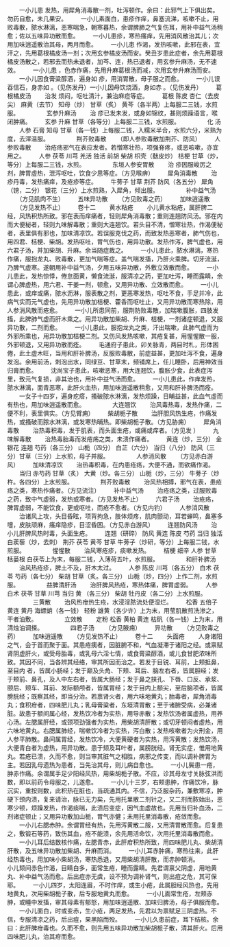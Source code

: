 <!-- { "loadSidebar": true } -->
　　一小儿患 发热，用犀角消毒散一剂，吐泻顿作。余曰：此邪气上下俱出矣。勿药自愈，未几果安。
　　一小儿素面白，患疹作痒，鼻塞流涕，咳嗽不止，用败毒散，脓水淋漓，恶寒喘急，朝寒暮热，余谓脾肺之气复伤耳，用补中益气汤稍愈；佐以五味异功散而愈。
　　一小儿患疹，寒热瘙痒，先用消风散治其儿；次用加味逍遥散治其母，两月而愈。
　　一小儿患 作渴，发热咳嗽，此邪在表，宜汗之，先用葛根橘皮汤一剂；次用玄参橘皮汤而安。癸丑岁患此症者，余先用葛根橘皮汤散之，若邪去而热未退者，加芩、连，热已退者，用玄参升麻汤，无不速效。
　　一小儿患 ，色赤作痛，先用升麻葛根汤而减，次用玄参升麻汤而安。
　　一小儿因食膏粱醇酒，遍身如 疹，用消胃散，母子服之而愈。
　　一小儿误吞信石，身赤如 。（见伤发丹）一小儿因母饮烧酒，身如赤 。（见伤发丹）
　　葛根橘皮汤
　　治发 烦闷，呕吐清汁，兼治麻痘等症。
　　葛根 陈皮 杏仁（去皮尖） 麻黄（去节） 知母（炒） 甘草（炙） 黄芩（各半两）上每服二三钱，水煎服。
　　
　　玄参升麻汤
　　治 疹已发未发，或身如锦纹，甚则烦躁语言，喉闭肿痛。
　　玄参 升麻 甘草（各等分）上每服二三钱，水煎服。
　　
　　化 汤
　　人参 石膏 知母 甘草（各一钱）上每服二钱，入糯米半合，水煎六分，米熟为度，去滓温服。
　　
　　荆芥败毒散
　　（即人参败毒散加荆芥、防风）
　　人参败毒散
　　治疮疡邪气在表应发者。若憎寒壮热，项强脊疼，或恶咳嗽，亦宜用之。
　　人参 茯苓 川芎 羌活 独活 前胡 柴胡 枳壳（麸皮炒） 桔梗 甘草（炒，等分）上每服二三钱，水煎。
　　
　　东垣人参安胃散
　　治 疹因服峻厉之剂，脾胃虚热，泄泻呕吐，饮食少思等症。（方见喉痹）
　　犀角消毒散
　　治 疹丹毒，发热痛痒，及疮疹等症。
　　牛蒡子 甘草 荆芥 防风（各五分） 犀角（镑，二分） 银花（三分）上水煎熟，入犀角，倾出服。
　　
　　补中益气汤
　　（方见肌肉不生）
　　五味异功散
　　（方见败毒之药）
　　加味逍遥散
　　（方见发热不止）
　　卷十二
　　黄水粘疮
　　小儿黄水粘疮，属肝脾二经，风热积热所致。邪在表而痒痛者，轻则犀角消毒散；重则连翘防风汤。邪在内而大便秘者，轻则九味解毒散；重则大连翘饮。若头目不清，憎寒壮热，作渴便秘者，表里俱有邪也，加味清凉饮。若误服克伐之药，而致发热恶寒者，肺气伤也，用四君、桔梗、柴胡。发热呕吐，胃气伤也，用异功散。发热作泻，脾气虚也，用六君子汤，并加柴胡、升麻。余当随症裁之。
　　一小儿患此，脓水淋漓，寒热作痛，服抱龙丸、败毒散，更加气喘等症。盖气喘发搐，乃肝火乘脾。切牙流涎，乃脾气虚寒。遂朝用补中益气汤，夕用五味异功散，外敷立效散而愈。
　　一小儿患此，发热惊悸，倦怠面黄，懒食流涎，服清凉之药，更加吐泻，睡而露睛，余谓心脾虚热，用六君、干姜一剂，顿愈，又用异功散、立效散而愈。
　　一小儿患此，或痒或痛，脓水沥淋，服表散之剂，更恶寒发热，呕吐不食，手足并冷，此病气实而元气虚也，先用异功散加桔梗、藿香而呕吐止，又用异功散而寒热除，用人参消风散而疮愈。
　　一小儿所患同前，服荆防败毒散，加喘嗽腹胀，四肢发搐，此脾肺气虚而肝木乘之。用异功散加柴胡、升麻、桔梗，一剂诸症顿退，又服异功散，二剂而愈。
　　一小儿患此，服抱龙丸之类，汗出喘嗽，此肺气虚而为外邪所乘也，用异功散加桔梗二剂。又伤风发热咳嗽，其疮复甚，用惺惺散一服，外邪顿退，又用异功散而痊。
　　毛通府子患此，卯关脉青，两目时札，形体困倦，此土虚木旺，当用和肝补脾汤，反服败毒散，前症益甚，更加吐泻不食，遍身发泡。余用前汤，刺泡出水，同绿豆、甘草末，频铺席上，任儿睡卧，后用神效当归膏而愈。
　　沈尚宝子患此，咳嗽恶寒，用大连翘饮，腹胀少食，此表症泻里，致元气复损，非其治也，用补中益气汤而愈。
　　一小儿患此，作痒发热，脓水淋漓，面青恶寒，此肝火血热，用加味逍遥散稍愈，又用和肝补脾汤而痊。
　　一女子十四岁，遍身疙瘩，搔破脓水淋漓，发热烦躁，日晡益甚，此血气虚而有热也，用加味逍遥散而愈。
　　
　　大连翘饮
　　治风毒热毒，发热作痛，二便不利，表里俱实。（方见臂痈）
　　柴胡栀子散
　　治肝胆风热生疮，作痛发热，或搔破而脓水淋漓，或发寒热晡热。即柴胡栀子散。（方见胁痈）
　　犀角消毒散
　　治热毒积毒，发于肌表，而头面生疮，或痛或痒者。（方见发 ）
　　九味解毒散
　　治热毒胎毒而发疮疡之类，未溃作痛者。
　　黄连（炒，三分） 金银花 连翘 芍药（各三分） 山栀（四分） 白芷（六分） 当归（八分） 防风（三分）甘草（三分）上水煎，母子并服。
　　
　　人参消风散
　　（方见赤白游风）
　　加味清凉饮
　　治热毒积毒，在内患疮疡，大便不通，而欲痛作渴。
　　当归 赤芍药 甘草（炙） 大黄（炒。各三分） 山栀（炒，三分） 牛蒡子（炒杵。各四分）上水煎服。
　　
　　荆芥败毒散
　　治风热相搏，邪气在表，患疮疡之类，寒热作痛者。（方见流注）
　　补中益气汤
　　治疮疡之类，过服败毒之药，致中气虚弱，发热或寒者。（方见发热不止）
　　六君子汤
　　治疮疡，脾胃虚弱，不能饮食，更或呕吐，而疮不愈者。（方见内钓）
　　人参消风散
　　治诸风上攻，头目昏眩，项背拘急，肢体烦疼，肌肉颤动，耳若蝉鸣，鼻塞多嚏，皮肤顽麻，瘙痒隐疹，目涩昏困。（方见赤白游风）
　　连翘防风汤
　　治小儿肝脾风热时毒，头面生疮。
　　连翘（研碎） 防风 黄连 陈皮 芍药 当归 独活 白蒺藜（炒，去刺） 荆芥 茯苓 黄芩 甘草 牛蒡子（炒研，等分）上每服二钱，水煎服。
　　
　　惺惺散
　　治风寒疮疹，痰嗽发热。
　　桔梗 细辛 人参 甘草 栝蒌根 白茯苓上为末，每服二钱，入薄荷五叶，水煎服。
　　
　　和肝补脾汤
　　治风热疮疹，脾土不及，肝木太过。
　　人参 陈皮 川芎（各五分） 白术 茯苓 芍药（各七分） 柴胡 甘草（炙。各三分） 山栀（炒，四分）上作二剂，水煎服。
　　
　　益脾清肝汤
　　治肝脾风热疮，寒热体痛，脾胃虚弱。
　　人参 白术 茯苓 甘草 川芎 当归 黄 （各三分） 柴胡 牡丹皮（各二分）上水煎服。
　　
　　三黄散
　　治风热疳热生疮，水浸淫脓流处便湿烂。
　　松香 五倍子 黄连 黄丹 海螵蛸（各一钱） 轻粉 雄黄（各少许）上为末，用莹肌散煎洗渗之，干者油敷。
　　
　　立效散
　　定粉 松香 黄柏 黄连 枯矾（各一钱）上为末，用清烛油调搽。
　　
　　四君子汤
　　（方见腋痈）
　　异功散
　　（方见败毒之药）
　　加味逍遥散
　　（方见发热不止）
　　卷十二
　　头面疮
　　人身诸阳之气，会于首而聚于面。其患疮痍者，因脏腑不和，气血凝滞于诸阳之经。或禀赋肾阴虚肝火，或受母胎毒，或乳母六淫七情，或食膏粱醇酒，或儿食甘肥浓味所致。其因不同，当各辨其经络，审其所因而治之。若发于目锐、耳前，上颊抵鼻，至目内 者，皆属小肠经；发于巅及头角、下颊、耳后、脑左右者，皆属胆经；发于颊前、鼻孔，及人中左右者，皆属大肠经；发于鼻之挟孔、下唇、口反、承浆、颐后、颊车、耳前、发际额颅者，皆属胃经；发于目内上额尖，至后脑项者，皆属膀胱经；既察其经，即当分治。若禀肾火者，用六味地黄丸；胎毒者，犀角消毒丸；食积疳者，四味肥儿丸；乳母膏粱者，东垣清胃散；至于诸腑受病，必兼诸脏。故患于额间属心经，发热饮冷者为实热，用导赤散；发热饮汤者属虚热，用养心汤。左腮属肝经，或颈项劲强者为实热，用柴胡清肝散；或切牙顿闷者虚热，用六味地黄丸。右腮属肺经，喘嗽饮冷者为实热，泻白散；发热咳嗽者为火刑金，用人参平肺散。鼻间属胃经，发热饮冷，大便黄硬者为实热，用泻黄散；发热饮汤，大便青白者为虚热，用异功散。患于颏及耳叶者，属膀胱经。肾无实症，惟用地黄丸。若疮已溃，久而不愈，则当审其脏气之相胜，病邪之传变，而以调补脾胃为主。若因乳母遗热为患者，当先治其母，则儿病自愈也。
　　一小儿鬓患一疮，肿赤作痛。余谓属手足少阳经风热，用柴胡栀子散。不应，诊其母左寸关脉弦洪而数，即以前药令母服之，儿遂愈。
　　一小儿十三岁，右颊患肿，作痛饮冷，脉沉实，重按则数，此积热在脏也，当疏通其内。不信，乃泛服杂药，兼敷寒凉，肿硬下颈内溃，复来请治，脉已无力矣，先用托里散二剂针之，又二剂而脓始出，恶寒少顿，烦躁发热，作渴痰喘，此溃后变症，因气血虚故也。先用当归补血汤，二剂诸症顿止；又用异功散加山栀，胃气亦健；未用托里消毒散，疮敛而愈。
　　一小儿右腮赤肿。余谓胃经有热，先用泻黄散二服，又用清胃散而愈。后复患之，敷锻石等药，致伤其血，疮不能溃，余先用活命饮，次用托里消毒散而愈。
　　一小儿耳后结数核作痛，左腮青赤，此肝疳积热所致，用四味肥儿丸、柴胡清肝散，及五味异功散加柴胡、升麻而消。
　　一小儿耳赤肿痛，寒热往来，此肝经热毒也，用加味小柴胡汤，寒热悉退，又用柴胡清肝散，而赤肿顿消。
　　一小儿颏间赤色作渴，目睛白多，面常生疮，睡而露睛。先君谓禀父阴虚，用地黄丸、补中益气汤而愈。后出痘亦无虞，设不预为调补肾气，则出痘之危，其可保耶。
　　一小儿四岁，太阳连眉，不时作痒，或生小疮，此属胆经风热也，先用地黄丸，次用柴胡栀子散，后专服地黄丸而愈。
　　一小儿面常生疮，左颊赤肿，或睡中发搐，审其母素有郁怒，用加味逍遥散、加味归脾汤，母子俱服而愈。
　　一小儿面白，时或变赤，生小疮，两足发热，先君以为禀赋足三阴虚热。不信，专服清凉之药，后出痘，果黑陷而殁。
　　一小儿久患前症，耳下结核。余曰：此肝脾疳毒也。久而不愈，则先用五味异功散加柴胡栀子散，清其肝火。后用四味肥儿丸，治其疳而愈。

